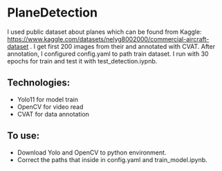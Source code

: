 # PlaneDetection
I used public dataset about planes which can be found from Kaggle: https://www.kaggle.com/datasets/nelyg8002000/commercial-aircraft-dataset .
I get first 200 images from their and annotated with CVAT. After annotation, I configured config.yaml to path train dataset. I run with 30 epochs for train and test it with test_detection.iypnb.

## Technologies:
- Yolo11 for model train
- OpenCV for video read
- CVAT for data annotation

## To use:
- Download Yolo and OpenCV to python environment.
- Correct the paths that inside in config.yaml and train_model.ipynb.
